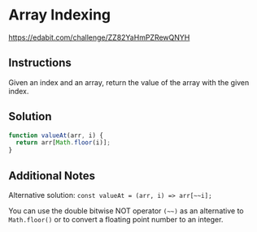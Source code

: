 # Array Indexing

https://edabit.com/challenge/ZZ82YaHmPZRewQNYH

## Instructions

Given an index and an array, return the value of the array with the given index.

## Solution

```javascript
function valueAt(arr, i) {
  return arr[Math.floor(i)];
}
```

## Additional Notes

Alternative solution:
`const valueAt = (arr, i) => arr[~~i];`

You can use the double bitwise NOT operator `(~~)` as an alternative to `Math.floor()` or to convert a floating point number to an integer.
